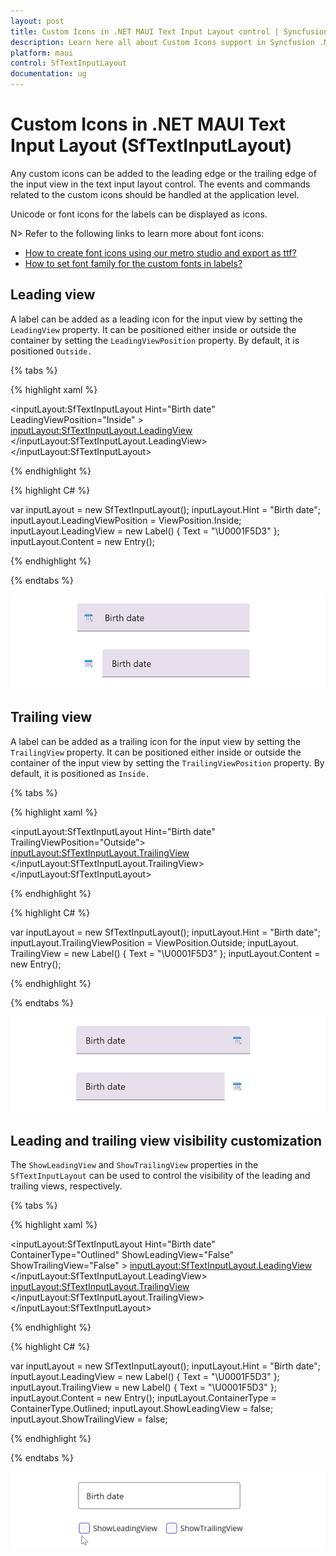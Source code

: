 ```yaml
---
layout: post
title: Custom Icons in .NET MAUI Text Input Layout control | Syncfusion
description: Learn here all about Custom Icons support in Syncfusion .NET MAUI Text Input Layout (SfTextInputLayout) control and more.
platform: maui
control: SfTextInputLayout
documentation: ug
---
```


# Custom Icons in .NET MAUI Text Input Layout (SfTextInputLayout)

Any custom icons can be added to the leading edge or the trailing edge of the input view in the text input layout control. The events and commands related to the custom icons should be handled at the application level.

Unicode or font icons for the labels can be displayed as icons.

N> Refer to the following links to learn more about font icons:
* [How to create font icons using our metro studio and export as ttf?](https://help.syncfusion.com/metro-studio/export-icon-font)
* [How to set font family for the custom fonts in labels?](https://learn.microsoft.com/en-us/dotnet/maui/user-interface/fonts?view=net-maui-7.0#display-font-icons)

## Leading view

A label can be added as a leading icon for the input view by setting the `LeadingView` property. It can be positioned either inside or outside the container by setting the `LeadingViewPosition` property. By default, it is positioned `Outside.`

{% tabs %} 

{% highlight xaml %} 

<inputLayout:SfTextInputLayout Hint="Birth date"
                               LeadingViewPosition="Inside" >
    <Entry />
    <inputLayout:SfTextInputLayout.LeadingView>
       <Label
           Text="&#x1F5D3;">     
       </Label>
    </inputLayout:SfTextInputLayout.LeadingView>
</inputLayout:SfTextInputLayout> 

{% endhighlight %}

{% highlight C# %} 

var inputLayout = new SfTextInputLayout();
inputLayout.Hint = "Birth date";
inputLayout.LeadingViewPosition = ViewPosition.Inside;
inputLayout.LeadingView = new Label() { Text = "\U0001F5D3" };
inputLayout.Content = new Entry(); 

{% endhighlight %}

{% endtabs %}

![Leading view position](images/CustomIcons/LeadingView.png)

## Trailing  view

A label can be added as a trailing icon for the input view by setting the `TrailingView` property. It can be positioned either inside or outside the container of the input view by setting the `TrailingViewPosition` property. By default, it is positioned as `Inside.`

{% tabs %}

{% highlight xaml %} 

<inputLayout:SfTextInputLayout Hint="Birth date"
                               TrailingViewPosition="Outside">
    <Entry  />
    <inputLayout:SfTextInputLayout.TrailingView>
      <Label
         Text="&#x1F5D3;">     
      </Label>
    </inputLayout:SfTextInputLayout.TrailingView>
</inputLayout:SfTextInputLayout> 

{% endhighlight %}

{% highlight C# %} 

var inputLayout = new SfTextInputLayout();
inputLayout.Hint = "Birth date";
inputLayout.TrailingViewPosition = ViewPosition.Outside; 
inputLayout. TrailingView = new Label() { Text = "\U0001F5D3" };
inputLayout.Content = new Entry(); 

{% endhighlight %}

{% endtabs %}

![Trailing view position](images/CustomIcons/TrailingView.png)


## Leading and trailing view visibility customization

The `ShowLeadingView` and `ShowTrailingView` properties in the `SfTextInputLayout` can be used to control the visibility of the leading and trailing views, respectively.

{% tabs %}

{% highlight xaml %} 

<inputLayout:SfTextInputLayout Hint="Birth date"
                               ContainerType="Outlined"
                               ShowLeadingView="False"
                               ShowTrailingView="False" >
   <Entry />
   <inputLayout:SfTextInputLayout.LeadingView>
      <Label
         Text="&#x1F5D3;">     
      </Label>
   </inputLayout:SfTextInputLayout.LeadingView>
   <inputLayout:SfTextInputLayout.TrailingView>
   <Label
      Text="&#x1F5D3;">     
   </Label>
   </inputLayout:SfTextInputLayout.TrailingView>
</inputLayout:SfTextInputLayout> 

{% endhighlight %}

{% highlight C# %} 

var inputLayout = new SfTextInputLayout();
inputLayout.Hint = "Birth date";
inputLayout.LeadingView = new Label() { Text = "\U0001F5D3" };
inputLayout.TrailingView = new Label() { Text = "\U0001F5D3" };
inputLayout.Content = new Entry();
inputLayout.ContainerType = ContainerType.Outlined;
inputLayout.ShowLeadingView = false;
inputLayout.ShowTrailingView = false;

{% endhighlight %}

{% endtabs %}

![Visibility customisation](images/CustomIcons/LeadTrailCust.png)
